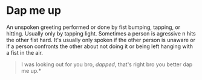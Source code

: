 # Dap me up
An unspoken greeting performed or done by fist bumping, tapping, or hitting. Usually only by tapping light. Sometimes a person is agressive n hits the other fist hard. It's usually only spoken if the other person is unaware or if a person confronts the other about not doing it or being left hanging with a fist in the air.
> I was looking out for you bro, *dapped*, that's right bro you better dap me up.*

